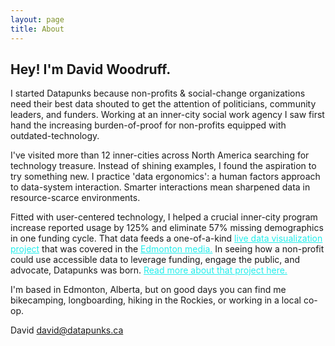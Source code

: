 ```yaml
---
layout: page
title: About
---
```


<!-- <div class="two-element"> -->
<h2 id="profile-statement">Hey! I'm David Woodruff.</h2>
<!-- </div>

<img src="/assets/david.png" id="profile-picture" alt="profile">
<!-- </div> -->

I started Datapunks because non-profits & social-change organizations need their best data shouted to get the attention of politicians, community leaders, and funders. Working at an inner-city social work agency I saw first hand the increasing burden-of-proof for non-profits equipped with outdated-technology.

I've visited more than 12 inner-cities across North America searching for technology treasure. Instead of shining examples, I found the aspiration to try something new. I practice 'data ergonomics': a human factors approach to data-system interaction. Smarter interactions mean sharpened data in resource-scarce environments.

Fitted with user-centered technology, I helped a crucial inner-city program increase reported usage by 125% and eliminate 57% missing demographics in one funding cycle. That data feeds a one-of-a-kind <a href="http://www.boylestreet.org/data" target="_blank" style="text-decoration:underline; color:#23eeec;">live data visualization project</a> that was covered in the <a href="https://globalnews.ca/news/3947119/boyle-street-inner-city-open-data-edmonton/" target="_blank" style="text-decoration:underline;color:#23eeec;">Edmonton media.</a> In seeing how a non-profit could use accessible data to leverage funding, engage the public, and advocate, Datapunks was born. <a href="http://boylestreet.org/data-scarcity-data-abundance/" target="_blank" style="text-decoration:underline;color:#23eeec;">Read more about that project here.</a>

I'm based in Edmonton, Alberta, but on good days you can find me bikecamping, longboarding, hiking in the Rockies, or working in a local co-op.

David
david@datapunks.ca
